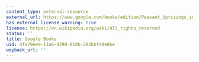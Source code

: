 ```yaml
---
content_type: external-resource
external_url: https://www.google.com/books/edition/Peasant_Uprisings_in_Japan/mXiwI_oZfyoC?hl=en&gbpv=1
has_external_license_warning: true
license: https://en.wikipedia.org/wiki/All_rights_reserved
status: ''
title: Google Books
uid: 4fa79ee9-11a6-4298-810b-292bbfd9e0be
wayback_url: ''
---
```

